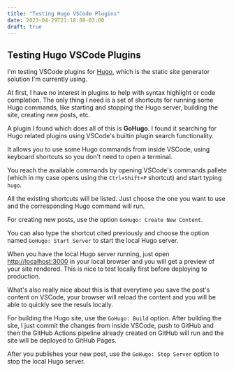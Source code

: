 ```yaml
---
title: "Testing Hugo VSCode Plugins"
date: 2023-04-29T21:18:08-03:00
draft: true
---
```


## Testing Hugo VSCode Plugins

I'm testing VSCode plugins for [Hugo](https://gohugo.io/), which is
the static site generator solution I'm currently using.

At first, I have no interest in plugins to help with syntax highlight
or code completion. The only thing I need is a set of shortcuts for
running some Hugo commands, like starting and stopping the Hugo server,
building the site, creating new posts, etc.

A plugin I found which does all of this is **GoHugo**. I found it searching
for Hugo related plugins using VSCode's builtin plugin search functionality.

It allows you to use some Hugo commands from inside VSCode, using keyboard
shortcuts so you don't need to open a terminal.

You reach the available commands by opening VSCode's commands pallete
(which in my case opens using the `Ctrl+Shift+P` shortcut) and start
typing `hugo`.

All the existing shortcuts will be listed. Just choose the one you want
to use and the corresponding Hugo command will run.

For creating new posts, use the option `GoHugo: Create New Content`.

You can also type the shortcut cited previously and choose the option named
`GoHugo: Start Server` to start the local Hugo server.

When you have the local Hugo server running, just open [http://localhost:3000](http://localhost:3000)
in your local browser and you will get a preview of your site rendered.
This is nice to test locally first before deploying to production.

What's also really nice about this is that everytime you save the post's content
on VSCode, your browser will reload the content and you will be able to quickly
see the resuls locally.

For building the Hugo site, use the `GoHugo: Build` option. After building the site,
I just commit the changes from inside VSCode, push to GitHub and then the GitHub
Actions pipeline already created on GitHub will run and the site will be deployed
to GitHub Pages.

After you publishes your new post, use the `GoHugo: Stop Server` option to stop the
local Hugo server.